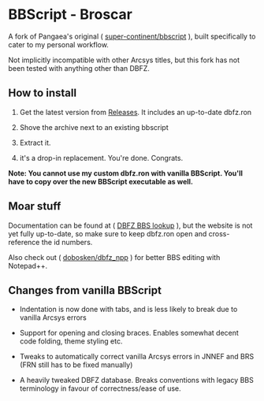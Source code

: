 # BBScript - Broscar

A fork of Pangaea's original ( [super-continent/bbscript](https://github.com/super-continent/bbscript) ), built specifically to cater to my personal workflow.

Not implicitly incompatible with other Arcsys titles, but this fork has not been tested with anything other than DBFZ.

## How to install

1. Get the latest version from [Releases](https://github.com/dobosken/bbscript/releases). It includes an up-to-date dbfz.ron

2. Shove the archive next to an existing bbscript

3. Extract it.

4. it's a drop-in replacement. You're done. Congrats.

**Note: You cannot use my custom dbfz.ron with vanilla BBScript. You'll have to copy over the new BBScript executable as well.**

## Moar stuff

Documentation can be found at ( [DBFZ BBS lookup](https://dobosken.github.io/dbfz_bbs_lookup/) ), but the website is not yet fully up-to-date, so make sure to keep dbfz.ron open and cross-reference the id numbers.

Also check out ( [dobosken/dbfz_npp](https://github.com/dobosken/dbfz_npp) ) for better BBS editing with Notepad++.

## Changes from vanilla BBScript

- Indentation is now done with tabs, and is less likely to break due to vanilla Arcsys errors

- Support for opening and closing braces. Enables somewhat decent code folding, theme styling etc.

- Tweaks to automatically correct vanilla Arcsys errors in JNNEF and BRS (FRN still has to be fixed manually)

- A heavily tweaked DBFZ database. Breaks conventions with legacy BBS terminology in favour of correctness/ease of use.
